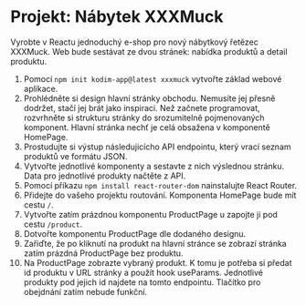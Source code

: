 # Projekt: Nábytek XXXMuck

Vyrobte v Reactu jednoduchý e-shop pro nový nábytkový řetězec XXXMuck. Web bude sestávat ze dvou stránek: nabídka produktů a detail produktu.

1. Pomocí `npm init kodim-app@latest xxxmuck` vytvořte základ webové aplikace.
1. Prohlédněte si design hlavní stránky obchodu. Nemusíte jej přesně dodržet, stačí jej brát jako inspiraci. Než začnete programovat, rozvrhněte si strukturu stránky do srozumitelně pojmenovaných komponent. Hlavní stránka nechť je celá obsažena v komponentě HomePage.
1. Prostudujte si výstup následujicícho API endpointu, který vrací seznam produktů ve formátu JSON.
1. Vytvořte jednotlivé komponenty a sestavte z nich výslednou stránku. Data pro jednotlivé produkty načtěte z API.
1. Pomocí příkazu `npm install react-router-dom` nainstalujte React Router.
1. Přidejte do vašeho projektu routování. Komponenta HomePage bude mít cestu `/`.
1. Vytvořte zatím prázdnou komponentu ProductPage u zapojte ji pod cestu `/product`.
1. Dotvořte komponentu ProductPage dle dodaného designu.
1. Zařiďte, že po kliknutí na produkt na hlavní stránce se zobrazí stránka zatím prázdná ProductPage bez produktu.
1. Na ProductPage zobrazte vybraný produkt. K tomu je potřeba si předat id produktu v URL stránky a použít hook useParams. Jednotlivé produkty pod jejich id najdete na tomto endpointu. Tlačítko pro obejdnání zatím nebude funkční.












